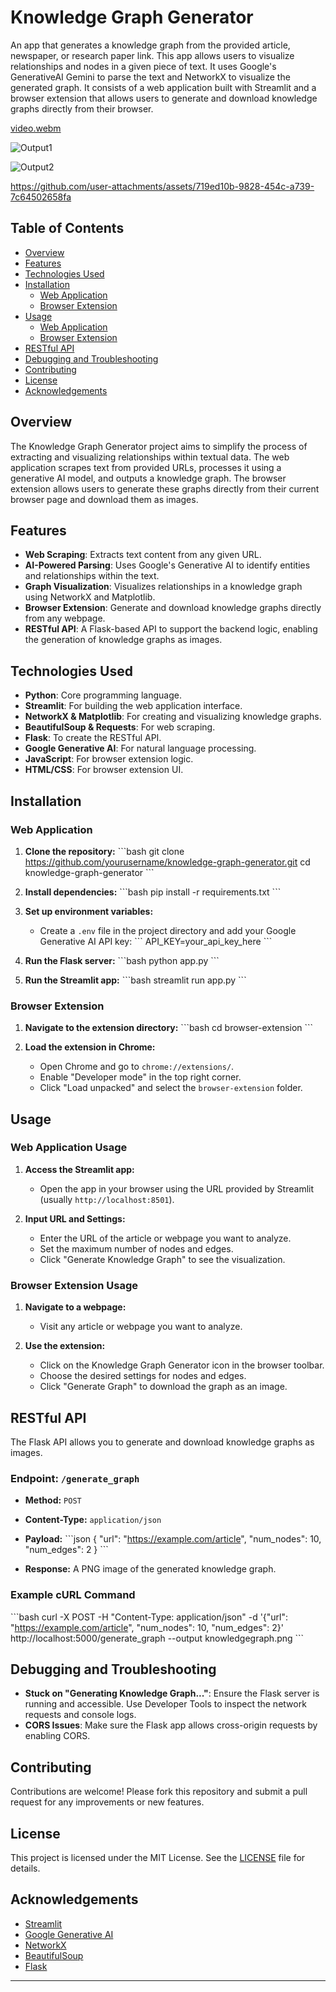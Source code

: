 # Knowledge Graph Generator

An app that generates a knowledge graph from the provided article, newspaper, or research paper link. This app allows users to visualize relationships and nodes in a given piece of text. It uses Google's GenerativeAI Gemini to parse the text and NetworkX to visualize the generated graph. It consists of a web application built with Streamlit and a browser extension that allows users to generate and download knowledge graphs directly from their browser.

[video.webm](https://github.com/vidit8patel/KnowledgeGraphGenerator/assets/105821053/c2a22291-6d22-454b-bd6b-e5ee9909e429)

![Output1](https://github.com/vidit8patel/KnowledgeGraphGenerator/assets/105821053/68b79242-18c3-46fc-9b11-232b0f2edc89)

![Output2](https://github.com/vidit8patel/KnowledgeGraphGenerator/assets/105821053/07615117-0eda-4bda-935d-13f682310122)


https://github.com/user-attachments/assets/719ed10b-9828-454c-a739-7c64502658fa



## Table of Contents

- [Overview](#overview)
- [Features](#features)
- [Technologies Used](#technologies-used)
- [Installation](#installation)
  - [Web Application](#web-application)
  - [Browser Extension](#browser-extension)
- [Usage](#usage)
  - [Web Application](#web-application-usage)
  - [Browser Extension](#browser-extension-usage)
- [RESTful API](#restful-api)
- [Debugging and Troubleshooting](#debugging-and-troubleshooting)
- [Contributing](#contributing)
- [License](#license)
- [Acknowledgements](#acknowledgements)

## Overview

The Knowledge Graph Generator project aims to simplify the process of extracting and visualizing relationships within textual data. The web application scrapes text from provided URLs, processes it using a generative AI model, and outputs a knowledge graph. The browser extension allows users to generate these graphs directly from their current browser page and download them as images.

## Features

- **Web Scraping**: Extracts text content from any given URL.
- **AI-Powered Parsing**: Uses Google's Generative AI to identify entities and relationships within the text.
- **Graph Visualization**: Visualizes relationships in a knowledge graph using NetworkX and Matplotlib.
- **Browser Extension**: Generate and download knowledge graphs directly from any webpage.
- **RESTful API**: A Flask-based API to support the backend logic, enabling the generation of knowledge graphs as images.

## Technologies Used

- **Python**: Core programming language.
- **Streamlit**: For building the web application interface.
- **NetworkX & Matplotlib**: For creating and visualizing knowledge graphs.
- **BeautifulSoup & Requests**: For web scraping.
- **Flask**: To create the RESTful API.
- **Google Generative AI**: For natural language processing.
- **JavaScript**: For browser extension logic.
- **HTML/CSS**: For browser extension UI.

## Installation

### Web Application

1. **Clone the repository:**
   \`\`\`bash
   git clone https://github.com/yourusername/knowledge-graph-generator.git
   cd knowledge-graph-generator
   \`\`\`

2. **Install dependencies:**
   \`\`\`bash
   pip install -r requirements.txt
   \`\`\`

3. **Set up environment variables:**
   - Create a `.env` file in the project directory and add your Google Generative AI API key:
     \`\`\`
     API_KEY=your_api_key_here
     \`\`\`

4. **Run the Flask server:**
   \`\`\`bash
   python app.py
   \`\`\`

5. **Run the Streamlit app:**
   \`\`\`bash
   streamlit run app.py
   \`\`\`

### Browser Extension

1. **Navigate to the extension directory:**
   \`\`\`bash
   cd browser-extension
   \`\`\`

2. **Load the extension in Chrome:**
   - Open Chrome and go to `chrome://extensions/`.
   - Enable "Developer mode" in the top right corner.
   - Click "Load unpacked" and select the `browser-extension` folder.

## Usage

### Web Application Usage

1. **Access the Streamlit app:**
   - Open the app in your browser using the URL provided by Streamlit (usually `http://localhost:8501`).
  
2. **Input URL and Settings:**
   - Enter the URL of the article or webpage you want to analyze.
   - Set the maximum number of nodes and edges.
   - Click "Generate Knowledge Graph" to see the visualization.

### Browser Extension Usage

1. **Navigate to a webpage:**
   - Visit any article or webpage you want to analyze.

2. **Use the extension:**
   - Click on the Knowledge Graph Generator icon in the browser toolbar.
   - Choose the desired settings for nodes and edges.
   - Click "Generate Graph" to download the graph as an image.

## RESTful API

The Flask API allows you to generate and download knowledge graphs as images. 

### Endpoint: `/generate_graph`

- **Method:** `POST`
- **Content-Type:** `application/json`
- **Payload:**
  \`\`\`json
  {
      "url": "https://example.com/article",
      "num_nodes": 10,
      "num_edges": 2
  }
  \`\`\`

- **Response:** A PNG image of the generated knowledge graph.

### Example cURL Command

\`\`\`bash
curl -X POST -H "Content-Type: application/json" -d '{"url": "https://example.com/article", "num_nodes": 10, "num_edges": 2}' http://localhost:5000/generate_graph --output knowledgegraph.png
\`\`\`

## Debugging and Troubleshooting

- **Stuck on "Generating Knowledge Graph..."**: Ensure the Flask server is running and accessible. Use Developer Tools to inspect the network requests and console logs.
- **CORS Issues**: Make sure the Flask app allows cross-origin requests by enabling CORS.

## Contributing

Contributions are welcome! Please fork this repository and submit a pull request for any improvements or new features.

## License

This project is licensed under the MIT License. See the [LICENSE](LICENSE) file for details.

## Acknowledgements

- [Streamlit](https://streamlit.io/)
- [Google Generative AI](https://cloud.google.com/generative-ai)
- [NetworkX](https://networkx.github.io/)
- [BeautifulSoup](https://www.crummy.com/software/BeautifulSoup/)
- [Flask](https://flask.palletsprojects.com/)

---
